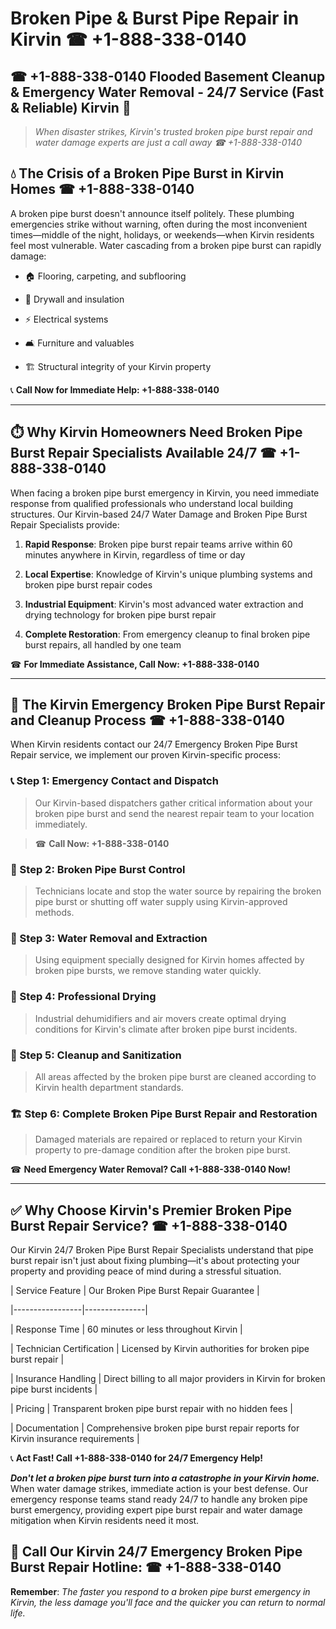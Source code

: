# Broken Pipe & Burst Pipe Repair in Kirvin ☎ +1-888-338-0140  
## ☎ +1-888-338-0140 Flooded Basement Cleanup & Emergency Water Removal - 24/7 Service (Fast & Reliable) Kirvin 🚨  

> *When disaster strikes, Kirvin's trusted broken pipe burst repair and water damage experts are just a call away ☎ +1-888-338-0140*  

## 💧 The Crisis of a Broken Pipe Burst in Kirvin Homes ☎ +1-888-338-0140  

A broken pipe burst doesn't announce itself politely. These plumbing emergencies strike without warning, often during the most inconvenient times—middle of the night, holidays, or weekends—when Kirvin residents feel most vulnerable. Water cascading from a broken pipe burst can rapidly damage:  

* 🏠 Flooring, carpeting, and subflooring  
* 🧱 Drywall and insulation  
* ⚡ Electrical systems  
* 🛋️ Furniture and valuables  
* 🏗️ Structural integrity of your Kirvin property  

📞 **Call Now for Immediate Help: +1-888-338-0140**  

---  

## ⏱️ Why Kirvin Homeowners Need Broken Pipe Burst Repair Specialists Available 24/7 ☎ +1-888-338-0140  

When facing a broken pipe burst emergency in Kirvin, you need immediate response from qualified professionals who understand local building structures. Our Kirvin-based 24/7 Water Damage and Broken Pipe Burst Repair Specialists provide:  

1. **Rapid Response**: Broken pipe burst repair teams arrive within 60 minutes anywhere in Kirvin, regardless of time or day  
2. **Local Expertise**: Knowledge of Kirvin's unique plumbing systems and broken pipe burst repair codes  
3. **Industrial Equipment**: Kirvin's most advanced water extraction and drying technology for broken pipe burst repair  
4. **Complete Restoration**: From emergency cleanup to final broken pipe burst repairs, all handled by one team  

☎ **For Immediate Assistance, Call Now: +1-888-338-0140**  

---  

## 🔧 The Kirvin Emergency Broken Pipe Burst Repair and Cleanup Process ☎ +1-888-338-0140  

When Kirvin residents contact our 24/7 Emergency Broken Pipe Burst Repair service, we implement our proven Kirvin-specific process:  

### 📞 Step 1: Emergency Contact and Dispatch  
> Our Kirvin-based dispatchers gather critical information about your broken pipe burst and send the nearest repair team to your location immediately.  
> ☎ **Call Now: +1-888-338-0140**  

### 🚿 Step 2: Broken Pipe Burst Control  
> Technicians locate and stop the water source by repairing the broken pipe burst or shutting off water supply using Kirvin-approved methods.  

### 🌊 Step 3: Water Removal and Extraction  
> Using equipment specially designed for Kirvin homes affected by broken pipe bursts, we remove standing water quickly.  

### 💨 Step 4: Professional Drying  
> Industrial dehumidifiers and air movers create optimal drying conditions for Kirvin's climate after broken pipe burst incidents.  

### 🧼 Step 5: Cleanup and Sanitization  
> All areas affected by the broken pipe burst are cleaned according to Kirvin health department standards.  

### 🏗️ Step 6: Complete Broken Pipe Burst Repair and Restoration  
> Damaged materials are repaired or replaced to return your Kirvin property to pre-damage condition after the broken pipe burst.  

☎ **Need Emergency Water Removal? Call +1-888-338-0140 Now!**  

---  

## ✅ Why Choose Kirvin's Premier Broken Pipe Burst Repair Service? ☎ +1-888-338-0140  

Our Kirvin 24/7 Broken Pipe Burst Repair Specialists understand that pipe burst repair isn't just about fixing plumbing—it's about protecting your property and providing peace of mind during a stressful situation.  

| Service Feature | Our Broken Pipe Burst Repair Guarantee |  
|-----------------|---------------|  
| Response Time | 60 minutes or less throughout Kirvin |  
| Technician Certification | Licensed by Kirvin authorities for broken pipe burst repair |  
| Insurance Handling | Direct billing to all major providers in Kirvin for broken pipe burst incidents |  
| Pricing | Transparent broken pipe burst repair with no hidden fees |  
| Documentation | Comprehensive broken pipe burst repair reports for Kirvin insurance requirements |  

📞 **Act Fast! Call +1-888-338-0140 for 24/7 Emergency Help!**  

***Don't let a broken pipe burst turn into a catastrophe in your Kirvin home.*** When water damage strikes, immediate action is your best defense. Our emergency response teams stand ready 24/7 to handle any broken pipe burst emergency, providing expert pipe burst repair and water damage mitigation when Kirvin residents need it most.  

## 📱 Call Our Kirvin 24/7 Emergency Broken Pipe Burst Repair Hotline: ☎ +1-888-338-0140  

**Remember**: *The faster you respond to a broken pipe burst emergency in Kirvin, the less damage you'll face and the quicker you can return to normal life.*